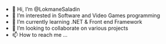 - 👋 Hi, I’m @LokmaneSaladin
- 👀 I’m interested in Software and Video Games programming
- 🌱 I’m currently learning .NET & Front end Framework
- 💞️ I’m looking to collaborate on various projects
- 📫 How to reach me ...

<!---
LokmaneSaladin/LokmaneSaladin is a ✨ special ✨ repository because its `README.md` (this file) appears on your GitHub profile.
You can click the Preview link to take a look at your changes.
--->
